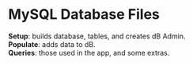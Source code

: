 # MySQL Database Files

__Setup__: builds database, tables, and creates dB Admin.\
__Populate__: adds data to dB.\
__Queries__: those used in the app, and some extras.
